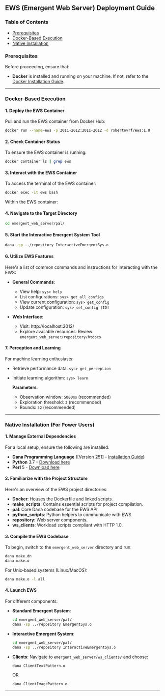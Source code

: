 
## EWS (Emergent Web Server) Deployment Guide

### Table of Contents
- [Prerequisites](#prerequisites)
- [Docker-Based Execution](#docker-based-execution)
- [Native Installation](#native-installation)


### Prerequisites <a name="prerequisites"></a>

Before proceeding, ensure that:

- **Docker** is installed and running on your machine. If not, refer to the [Docker Installation Guide](https://www.docker.com/get-started).

---

### Docker-Based Execution <a name="docker-based-execution"></a>

#### 1. **Deploy the EWS Container**

Pull and run the EWS container from Docker Hub:

```bash
docker run --name=ews -p 2011-2012:2011-2012 -d robertovrf/ews:1.0
```

#### 2. **Check Container Status**

To ensure the EWS container is running:

```bash
docker container ls | grep ews
```

#### 3. **Interact with the EWS Container**

To access the terminal of the EWS container:

```bash
docker exec -it ews bash
```

Within the EWS container:

#### 4. **Navigate to the Target Directory**

```bash
cd emergent_web_server/pal/
```

#### 5. **Start the Interactive Emergent System Tool**

```bash
dana -sp ../repository InteractiveEmergentSys.o
```

#### 6. **Utilize EWS Features**

Here's a list of common commands and instructions for interacting with the EWS:

- **General Commands**:
  - View help: `sys> help`
  - List configurations: `sys> get_all_configs`
  - View current configuration: `sys> get_config`
  - Update configuration: `sys> set_config [ID]`

- **Web Interface**:
  - Visit: http://localhost:2012/
  - Explore available resources: Review `emergent_web_server/repository/htdocs`

#### 7. **Perception and Learning**

For machine learning enthusiasts:

- Retrieve performance data: `sys> get_perception`
- Initiate learning algorithm: `sys> learn`

  **Parameters**:
  - Observation window: `5000ms` (recommended)
  - Exploration threshold: `3` (recommended)
  - Rounds: `52` (recommended)

---

### Native Installation (For Power Users) <a name="native-installation"></a>

#### 1. **Manage External Dependencies**

For a local setup, ensure the following are installed:

- **Dana Programming Language** ([Version 251] - [Installation Guide](http://www.projectdana.com/dana/guide/installation))
- **Python** 3.7 - [Download here](https://www.python.org/downloads/)
- **Perl** 5 - [Download here](https://www.perl.org/get.html)

#### 2. **Familiarize with the Project Structure**

Here's an overview of the EWS project directories:

- **Docker**: Houses the Dockerfile and linked scripts.
- **make_scripts**: Contains essential scripts for project compilation.
- **pal**: Core Dana codebase for the EWS API.
- **python_scripts**: Python helpers to communicate with EWS.
- **repository**: Web server components.
- **ws_clients**: Workload scripts compliant with HTTP 1.0.

#### 3. **Compile the EWS Codebase**

To begin, switch to the `emergent_web_server` directory and run:

```bash
dana make.dn
dana make.o
```

For Unix-based systems (Linux/MacOS):

```bash
dana make.o -l all
```

#### 4. **Launch EWS**

For different components:

- **Standard Emergent System**:
  ```bash
  cd emergent_web_server/pal/
  dana -sp ../repository EmergentSys.o
  ```

- **Interactive Emergent System**:
  ```bash
  cd emergent_web_server/pal/
  dana -sp ../repository InteractiveEmergentSys.o
  ```

- **Clients**:
  Navigate to `emergent_web_server/ws_clients/` and choose:

  ```bash
  dana ClientTextPattern.o
  ```

  OR

  ```bash
  dana ClientImagePattern.o
  ```

---
